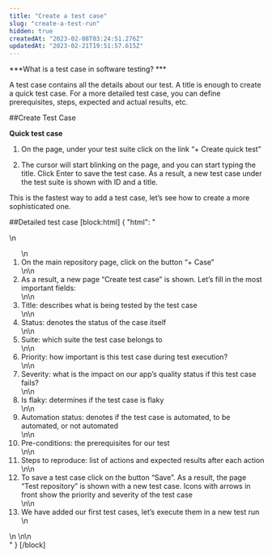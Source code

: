 ```yaml
---
title: "Create a test case"
slug: "create-a-test-run"
hidden: true
createdAt: "2023-02-08T03:24:51.276Z"
updatedAt: "2023-02-21T19:51:57.615Z"
---
```

***What is a test case in software testing? ***

A test case contains all the details about our test. A title is enough to create a quick test case. For a more detailed test case, you can define prerequisites, steps, expected and actual results, etc.


##Create Test Case

**Quick test case**
1. On the page, under your test suite click on the link “+ Create quick test”

2. The cursor will start blinking on the page, and you can start typing the title. Click Enter to save the test case. As a result, a new test case under the test suite is shown with ID and a title.

This is the fastest way to add a test case, let’s see how to create a more sophisticated one.

##Detailed test case
[block:html]
{
  "html": "<div>\n  <ol>\n    <li>On the main repository page, click on the button “+ Case”</li>\n\n<li>As a result, a new page “Create test case” is shown. Let’s fill in the most important fields:</li>\n\n<li>Title: describes what is being tested by the test case</li>\n\n<li>Status: denotes the status of the case itself</li>\n\n<li>Suite: which suite the test case belongs to</li>\n\n<li>Priority: how important is this test case during test execution?</li>\n\n<li>Severity: what is the impact on our app’s quality status if this test case fails?</li>\n\n<li>Is flaky: determines if the test case is flaky</li>\n\n<li>Automation status: denotes if the test case is automated, to be automated, or not automated</li>\n\n<li>Pre-conditions: the prerequisites for our test</li>\n\n<li>Steps to reproduce: list of actions and expected results after each action</li>\n\n<li>To save a test case click on the button “Save”. As a result, the page “Test repository” is shown with a new test case. Icons with arrows in front show the priority and severity of the test case</li>\n\n<li>We have added our first test cases, let’s execute them in a new test run</li>\n  </ol>\n  \n\n</div>"
}
[/block]